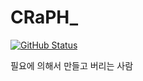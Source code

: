 # CRaPH_
[![GitHub Status](https://github-readme-stats.vercel.app/api?username=Shark1ight&theme=radical&show_icons=true)](https://github.com/anuraghazra/github-readme-stats)

필요에 의해서 만들고 버리는 사람

